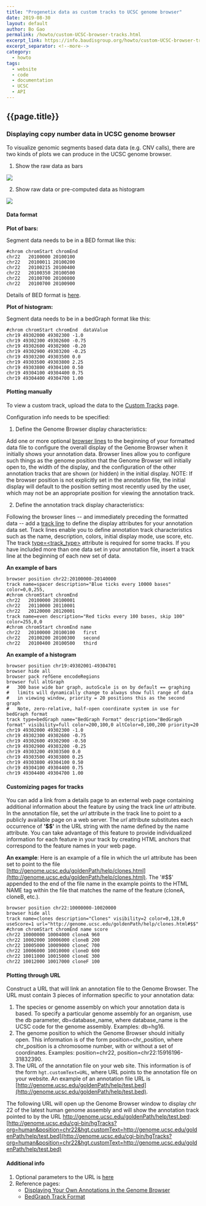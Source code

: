 ```yaml
---
title: "Progenetix data as custom tracks to UCSC genome browser"
date: 2019-08-30
layout: default
author: Bo Gao
permalink: /howto/custom-UCSC-browser-tracks.html
excerpt_link: https://info.baudisgroup.org/howto/custom-UCSC-browser-tracks.html
excerpt_separator: <!--more-->
category: 
  - howto
tags:
  - website
  - code
  - documentation
  - UCSC
  - API
---
```


## {{page.title}}

### Displaying copy number data in UCSC genome browser

To visualize genomic segments based data data (e.g. CNV calls), there are two kinds of plots we can produce in the UCSC genome browser.
 
<!--more-->
  
1. Show the raw data as bars

![](https://info.baudisgroup.org/assets/img/users/add_custom_tracks_to_ucsc_genome_browser/ucsc_bars.png)

2. Show raw data or pre-computed data as histogram

![](https://info.baudisgroup.org/assets/img/users/add_custom_tracks_to_ucsc_genome_browser/ucsc_hist.png)

<!--more-->

#### Data format

**Plot of bars:**

Segment data needs to be in a BED format like this:

````
#chrom chromStart chromEnd
chr22   20100000 20100100
chr22   20100011 20100200	
chr22   20100215 20100400
chr22   20100350 20100500
chr22   20100700 20100800
chr22   20100700 20100900
````

Details of BED format is [here](https://genome.ucsc.edu/FAQ/FAQformat.html#format1).

**Plot of histogram:**

Segment data needs to be in a bedGraph format like this:

```
#chrom chromStart chromEnd	dataValue
chr19 49302000 49302300 -1.0
chr19 49302300 49302600 -0.75
chr19 49302600 49302900 -0.20
chr19 49302900 49303200 -0.25
chr19 49303200 49303500 0.0
chr19 49303500 49303800 2.25
chr19 49303800 49304100 0.50
chr19 49304100 49304400 0.75
chr19 49304400 49304700 1.00
```

#### Plotting manually

To view a custom track, upload the data to the [Custom Tracks](http://genome.ucsc.edu/cgi-bin/hgCustom) page.

Configuration info needs to be specified:

1. Define the Genome Browser display characteristics:  

Add one or more optional [browser lines](https://genome.ucsc.edu/goldenPath/help/customTrack.html#lines) to the beginning of your formatted data file to configure the overall display of the Genome Browser when it initially shows your annotation data. Browser lines allow you to configure such things as the genome position that the Genome Browser will initially open to, the width of the display, and the configuration of the other annotation tracks that are shown (or hidden) in the initial display. NOTE: If the browser position is not explicitly set in the annotation file, the initial display will default to the position setting most recently used by the user, which may not be an appropriate position for viewing the annotation track.

2. Define the annotation track display characteristics:  

Following the browser lines -- and immediately preceding the formatted data -- 
add a [track line](https://genome.ucsc.edu/goldenPath/help/customTrack.html#TRACK) 
to define the display attributes for your annotation data set. Track lines 
enable you to define annotation track characteristics such as the name, description, colors, initial display mode, use score, etc. The track [type=\<track_type>](https://genome.ucsc.edu/goldenPath/help/customTrack.html#TRACK) attribute is required for some tracks. If you have included more than one data set in your annotation file, insert a track line at the beginning of each new set of data.

**An example of bars**

```
browser position chr22:20100000-20140000
track name=spacer description="Blue ticks every 10000 bases" color=0,0,255,
#chrom chromStart chromEnd
chr22   20100000 20100001
chr22   20110000 20110001
chr22   20120000 20120001
track name=even description="Red ticks every 100 bases, skip 100" color=255,0,0
#chrom chromStart chromEnd name
chr22   20100000 20100100	first
chr22   20100200 20100300	second
chr22   20100400 20100500	third
```

**An example of a histogram**

```
browser position chr19:49302001-49304701
browser hide all
browser pack refGene encodeRegions
browser full altGraph
#	300 base wide bar graph, autoScale is on by default == graphing
#	limits will dynamically change to always show full range of data
#	in viewing window, priority = 20 positions this as the second graph
#	Note, zero-relative, half-open coordinate system in use for bedGraph format
track type=bedGraph name="BedGraph Format" description="BedGraph format" visibility=full color=200,100,0 altColor=0,100,200 priority=20
chr19 49302000 49302300 -1.0
chr19 49302300 49302600 -0.75
chr19 49302600 49302900 -0.50
chr19 49302900 49303200 -0.25
chr19 49303200 49303500 0.0
chr19 49303500 49303800 0.25
chr19 49303800 49304100 0.50
chr19 49304100 49304400 0.75
chr19 49304400 49304700 1.00
```

#### Customizing pages for tracks

You can add a link from a details page to an external web page containing additional information about the feature by using the track line *url* attribute. In the annotation file, set the *url* attribute in the track line to point to a publicly available page on a web server. The *url* attribute substitutes each occurrence of **'\$\$'** in the URL string with the name defined by the name attribute. You can take advantage of this feature to provide individualized information for each feature in your track by creating HTML anchors that correspond to the feature names in your web page.

**An example**: Here is an example of a file in which the url attribute has been set to point to the file [http://genome.ucsc.edu/goldenPath/help/clones.html](http://genome.ucsc.edu/goldenPath/help/clones.html). The '\#\$\$' appended to the end of the file name in the example points to the HTML NAME tag within the file that matches the name of the feature (cloneA, cloneB, etc.).

```
browser position chr22:10000000-10020000
browser hide all
track name=clones description="Clones" visibility=2 color=0,128,0 useScore=1 url="http://genome.ucsc.edu/goldenPath/help/clones.html#$$"
#chrom chromStart chromEnd name score
chr22 10000000 10004000 cloneA 960 
chr22 10002000 10006000 cloneB 200 
chr22 10005000 10009000 cloneC 700 
chr22 10006000 10010000 cloneD 600
chr22 10011000 10015000 cloneE 300
chr22 10012000 10017000 cloneF 100 
```

#### Plotting through URL

Construct a URL that will link an annotation file to the Genome Browser. The URL must contain 3 pieces of information specific to your annotation data:

1. The species or genome assembly on which your annotation data is based. To specify a particular genome assembly for an organism, use the db parameter, db=database_name, where database_name is the UCSC code for the genome assembly. Examples: db=hg16.
2. The genome position to which the Genome Browser should initially open. This information is of the form position=chr_position, where chr_position is a chromosome number, with or without a set of coordinates. Examples: position=chr22, position=chr22:15916196-31832390.
3. The URL of the annotation file on your web site. This information is of the form `hgt.customText=URL`, where URL points to the annotation file on your website. An example of an annotation file URL is [http://genome.ucsc.edu/goldenPath/help/test.bed](http://genome.ucsc.edu/goldenPath/help/test.bed).

The following URL will open up the Genome Browser window to display chr 22 of the latest human genome assembly and will show the annotation track pointed to by the URL http://genome.ucsc.edu/goldenPath/help/test.bed:  
[http://genome.ucsc.edu/cgi-bin/hgTracks?org=human&position=chr22&hgt.customText=http://genome.ucsc.edu/goldenPath/help/test.bed](http://genome.ucsc.edu/cgi-bin/hgTracks?org=human&position=chr22&hgt.customText=http://genome.ucsc.edu/goldenPath/help/test.bed)

#### Additional info

1. Optional parameters to the URL is [here](https://genome.ucsc.edu/goldenPath/help/customTrack.html#SHARE)
2. Reference pages:
	- [Displaying Your Own Annotations in the Genome Browser](https://genome.ucsc.edu/goldenPath/help/customTrack.html)
	- [BedGraph Track Format](https://genome.ucsc.edu/goldenPath/help/bedgraph.html)
